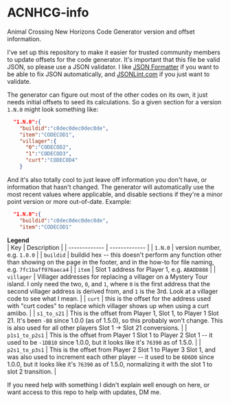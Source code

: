 # ACNHCG-info
Animal Crossing New Horizons Code Generator version and offset information.

I've set up this repository to make it easier for trusted community members to update offsets for the code generator. It's important that this file be valid JSON, so please use a JSON validator. I like [JSON Formatter](https://jsonformatter.curiousconcept.com/) if you want to be able to fix JSON automatically, and [JSONLint.com](https://jsonlint.com/) if you just want to validate.

The generator can figure out most of the other codes on its own, it just needs initial offsets to seed its calculations. So a given section for a version `1.N.0` might look something like:

```json
  "1.N.0":{
    "buildid":"c0dec0dec0dec0de",
    "item":"CODECOD1",
    "villager":{
      "0":"CODECOD2",
      "1":"CODECOD3",
      "curt":"CODECOD4"
    }
```

And it's also totally cool to just leave off information you don't have, or information that hasn't changed. The generator will automatically use the most recent values where applicable, and disable sections if they're a minor point version or more out-of-date. Example:

```json
  "1.N.0":{
    "buildid":"c0dec0dec0dec0de",
    "item":"CODECOD1"
```

**Legend**  
| Key | Description |
| ------------- | ------------- |
| `1.N.0`  | version number, e.g. `1.0.0`  |
| `buildid`  | buildid hex -- this doesn't perform any function other than showing on the page in the footer, and in the how-to for file naming, e.g. `7fc1baff976aeca4`  |
| `item` | Slot 1 address for Player 1, e.g. `ABADD888`  |
| `villager` | Villager addresses for replacing a villager on a Mystery Tour island. I only need the two, `0`, and `1`, where `0` is the first address that the second villager address is derived from, and `1` is the 3rd. Look at a villager code to see what I mean. |
| `curt` | this is the offset for the address used with "curt codes" to replace which villager shows up when using a curt amiibo. |
| `s1_to_s21` | This is the offset from Player 1, Slot 1, to Player 1 Slot 21. It's been `-B8` since 1.0.0 (as of 1.5.0), so this probably won't change. This is also used for all other players Slot 1 -> Slot 21 conversions. |
| `p1s1_to_p2s1` | This is the offset from Player 1 Slot 1 to Player 2 Slot 1 -- it used to be `-1DB10` since 1.0.0, but it looks like it's `76390` as of 1.5.0. |
| `p2s1_to_p3s1` | This is the offset from Player 2 Slot 1 to Player 3 Slot 1, and was also used to increment each other player -- it used to be `6D6D0` since 1.0.0, but it looks like it's `76390` as of 1.5.0, normalizing it with the slot 1 to slot 2 transition. |

If you need help with something I didn't explain well enough on here, or want access to this repo to help with updates, DM me.
